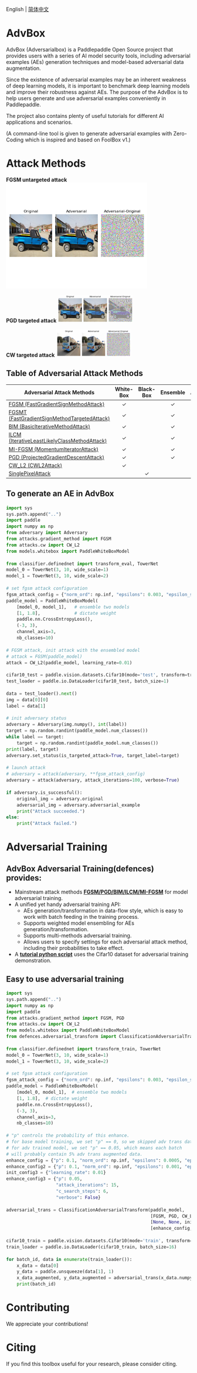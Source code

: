 English | [简体中文](./README_cn.md)

# AdvBox

AdvBox (Adversarialbox) is a Paddlepaddle Open Source project that provides users with a series of AI model security tools, including adversarial examples (AEs) generation techniques and model-based adversarial data augmentation. 

Since the existence of adversarial examples may be an inherent weakness of deep learning models, it is important to benchmark deep learning models and improve their robustness against AEs. The purpose of the AdvBox is to help users generate and use adversarial examples conveniently in Paddlepaddle.

The project also contains plenty of useful tutorials for different AI applications and scenarios.

(A command-line tool is given to generate adversarial examples with Zero-Coding which is inspired and based on FoolBox v1.)

# Attack Methods

**FGSM untargeted attack**      
<img src="./examples/image_cls/output/show/fgsm_untarget_803.png" style="zoom:60%;" />

**PGD targeted attack**
<img src="./examples/image_cls/output/show/pgd_adv.png" style="zoom:20%;" />

**CW targeted attack**
<img src="./examples/image_cls/output/show/cw_adv.png" style="zoom:20%;" />


## Table of Adversarial Attack Methods

| Adversarial Attack Methods                                    | White-Box | Black-Box | Ensemble  |  AdvTrain   |
|-------------------------------------------------------------------------------------------------------------------------------------------------------------------------------------------------------------|:--:|:--:|:--:|:--:|
| [FGSM (FastGradientSignMethodAttack)](attacks/gradient_method.py)                | ✓  |   | ✓ | ✓ |
| [FGSMT (FastGradientSignMethodTargetedAttack)](attacks/gradient_method.py)       | ✓  |   | ✓ | ✓ |
| [BIM (BasicIterativeMethodAttack)](attacks/gradient_method.py)                   | ✓  |   | ✓ | ✓ |
| [ILCM (IterativeLeastLikelyClassMethodAttack)](attacks/gradient_method.py)       | ✓  |   | ✓ | ✓ |
| [MI-FGSM (MomentumIteratorAttack)](attacks/gradient_method.py)                   | ✓  |   | ✓ | ✓ |
| [PGD (ProjectedGradientDescentAttack)](attacks/gradient_method.py)               | ✓  |   | ✓ | ✓ |
| [CW_L2 (CWL2Attack)](attacks/cw.py)                                              | ✓  |   |   | ✓ |
| [SinglePixelAttack](attacks/single_pixel_attack.py)                              |    | ✓ |   |   |

 
## To generate an AE in AdvBox

```python
import sys
sys.path.append("..")
import paddle
import numpy as np
from adversary import Adversary
from attacks.gradient_method import FGSM
from attacks.cw import CW_L2
from models.whitebox import PaddleWhiteBoxModel

from classifier.definednet import transform_eval, TowerNet
model_0 = TowerNet(3, 10, wide_scale=1)
model_1 = TowerNet(3, 10, wide_scale=2)

# set fgsm attack configuration
fgsm_attack_config = {"norm_ord": np.inf, "epsilons": 0.003, "epsilon_steps": 1, "steps": 1}
paddle_model = PaddleWhiteBoxModel(
    [model_0, model_1],   # ensemble two models
    [1, 1.8],             # dictate weight
    paddle.nn.CrossEntropyLoss(),
    (-3, 3),
    channel_axis=3,
    nb_classes=10)

# FGSM attack, init attack with the ensembled model
# attack = FGSM(paddle_model)
attack = CW_L2(paddle_model, learning_rate=0.01)

cifar10_test = paddle.vision.datasets.Cifar10(mode='test', transform=transform_eval)
test_loader = paddle.io.DataLoader(cifar10_test, batch_size=1)

data = test_loader().next()
img = data[0][0]
label = data[1]

# init adversary status
adversary = Adversary(img.numpy(), int(label))
target = np.random.randint(paddle_model.num_classes())
while label == target:
    target = np.random.randint(paddle_model.num_classes())
print(label, target)
adversary.set_status(is_targeted_attack=True, target_label=target)

# launch attack
# adversary = attack(adversary, **fgsm_attack_config)
adversary = attack(adversary, attack_iterations=100, verbose=True)

if adversary.is_successful():
    original_img = adversary.original
    adversarial_img = adversary.adversarial_example
    print("Attack succeeded.")
else:
    print("Attack failed.")
```


# Adversarial Training

## AdvBox Adversarial Training(defences) provides:

- Mainstream attack methods **[FGSM/PGD/BIM/ILCM/MI-FGSM](#AdvBox/attacks)** for model adversarial training.
- A unified yet handy adversarial training API: 
    + AEs generation/transformation in data-flow style, which is easy to work with batch feeding in the training process.
    + Supports weighted model ensembling for AEs generation/transformation.
    + Supports multi-methods adversarial training.
    + Allows users to specify settings for each adversarial attack method, including their probabilities to take effect.
- A **[tutorial python script](#AdvBox/examples/cifar10_tutorial_fgsm_advtraining.py)** uses the Cifar10 dataset for adversarial training demonstration.

## Easy to use adversarial training 
```python
import sys
sys.path.append("..")
import numpy as np
import paddle
from attacks.gradient_method import FGSM, PGD
from attacks.cw import CW_L2
from models.whitebox import PaddleWhiteBoxModel
from defences.adversarial_transform import ClassificationAdversarialTransform

from classifier.definednet import transform_train, TowerNet
model_0 = TowerNet(3, 10, wide_scale=1)
model_1 = TowerNet(3, 10, wide_scale=2)

# set fgsm attack configuration
fgsm_attack_config = {"norm_ord": np.inf, "epsilons": 0.003, "epsilon_steps": 1, "steps": 1}
paddle_model = PaddleWhiteBoxModel(
    [model_0, model_1],  # ensemble two models
    [1, 1.8],  # dictate weight
    paddle.nn.CrossEntropyLoss(),
    (-3, 3),
    channel_axis=3,
    nb_classes=10)

# "p" controls the probability of this enhance.
# for base model training, we set "p" == 0, so we skipped adv trans data augmentation.
# for adv trained model, we set "p" == 0.05, which means each batch
# will probably contain 5% adv trans augmented data.
enhance_config = {"p": 0.1, "norm_ord": np.inf, "epsilons": 0.0005, "epsilon_steps": 1, "steps": 1}
enhance_config2 = {"p": 0.1, "norm_ord": np.inf, "epsilons": 0.001, "epsilon_steps": 3, "steps": 3}
init_config3 = {"learning_rate": 0.01}
enhance_config3 = {"p": 0.05,
                   "attack_iterations": 15,
                   "c_search_steps": 6,
                   "verbose": False}

adversarial_trans = ClassificationAdversarialTransform(paddle_model,
                                                       [FGSM, PGD, CW_L2],
                                                       [None, None, init_config3],
                                                       [enhance_config, enhance_config2, enhance_config3])

cifar10_train = paddle.vision.datasets.Cifar10(mode='train', transform=transform_train)
train_loader = paddle.io.DataLoader(cifar10_train, batch_size=16)

for batch_id, data in enumerate(train_loader()):
    x_data = data[0]
    y_data = paddle.unsqueeze(data[1], 1)
    x_data_augmented, y_data_augmented = adversarial_trans(x_data.numpy(), y_data.numpy())
    print(batch_id)
```
# Contributing
We appreciate your contributions!

# Citing
If you find this toolbox useful for your research, please consider citing.
